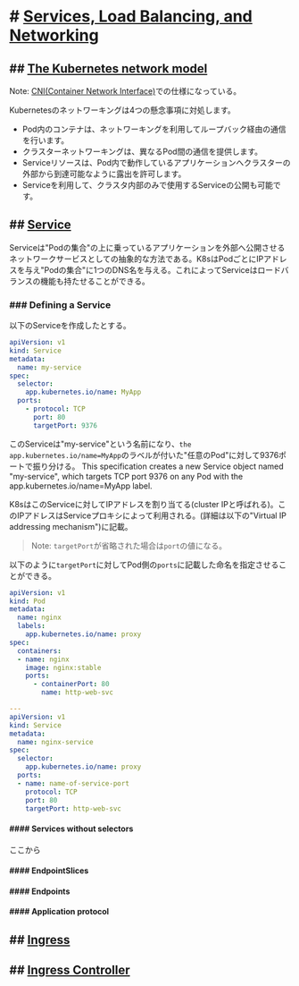 
# # [Services, Load Balancing, and Networking](https://kubernetes.io/docs/concepts/services-networking/)

## ## [The Kubernetes network model](https://kubernetes.io/docs/concepts/services-networking/#the-kubernetes-network-model)

Note: [CNI(Container Network Interface)](https://github.com/containernetworking/cni)での仕様になっている。

Kubernetesのネットワーキングは4つの懸念事項に対処します。

* Pod内のコンテナは、ネットワーキングを利用してループバック経由の通信を行います。
* クラスターネットワーキングは、異なるPod間の通信を提供します。
* Serviceリソースは、Pod内で動作しているアプリケーションへクラスターの外部から到達可能なように露出を許可します。
* Serviceを利用して、クラスタ内部のみで使用するServiceの公開も可能です。

## ## [Service](https://kubernetes.io/docs/concepts/services-networking/service/)

Serviceは"Podの集合"の上に乗っているアプリケーションを外部へ公開させるネットワークサービスとしての抽象的な方法である。K8sはPodごとにIPアドレスを与え"Podの集合"に1つのDNS名を与える。これによってServiceはロードバランスの機能も持たせることができる。

### ### Defining a Service

以下のServiceを作成したとする。

```yaml
apiVersion: v1
kind: Service
metadata:
  name: my-service
spec:
  selector:
    app.kubernetes.io/name: MyApp
  ports:
    - protocol: TCP
      port: 80
      targetPort: 9376
```

このServiceは"my-service"という名前になり、`the app.kubernetes.io/name=MyApp`のラベルが付いた"任意のPod"に対して9376ポートで振り分ける。
This specification creates a new Service object named "my-service", which targets TCP port 9376 on any Pod with the app.kubernetes.io/name=MyApp label.

K8sはこのServiceに対してIPアドレスを割り当てる(cluster IPと呼ばれる)。このIPアドレスはServiceプロキシによって利用される。(詳細は以下の"Virtual IP addressing mechanism")に記載。

> Note: `targetPort`が省略された場合は`port`の値になる。

以下のように`targetPort`に対してPod側の`ports`に記載した命名を指定させることができる。

```yaml
apiVersion: v1
kind: Pod
metadata:
  name: nginx
  labels:
    app.kubernetes.io/name: proxy
spec:
  containers:
  - name: nginx
    image: nginx:stable
    ports:
      - containerPort: 80
        name: http-web-svc

---
apiVersion: v1
kind: Service
metadata:
  name: nginx-service
spec:
  selector:
    app.kubernetes.io/name: proxy
  ports:
  - name: name-of-service-port
    protocol: TCP
    port: 80
    targetPort: http-web-svc
```

#### #### Services without selectors

ここから

#### #### EndpointSlices

#### #### Endpoints

#### #### Application protocol


## ## [Ingress](https://kubernetes.io/docs/concepts/services-networking/ingress/)

## ## [Ingress Controller](https://kubernetes.io/docs/concepts/services-networking/ingress-controllers/)